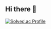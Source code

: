 ## Hi there 👋

[![Solved.ac Profile](http://mazassumnida.wtf/api/v2/generate_badge?boj=astg987)](https://solved.ac/astg987/)
<!--
**Serenata2/Serenata2** is a ✨ _special_ ✨ repository because its `README.md` (this file) appears on your GitHub profile.

Here are some ideas to get you started:

- 🔭 I’m currently working on ...
- 🌱 I’m currently learning ...
- 👯 I’m looking to collaborate on ...
- 🤔 I’m looking for help with ...
- 💬 Ask me about ...
- 📫 How to reach me: ...
- 😄 Pronouns: ...
- ⚡ Fun fact: ...
-->
